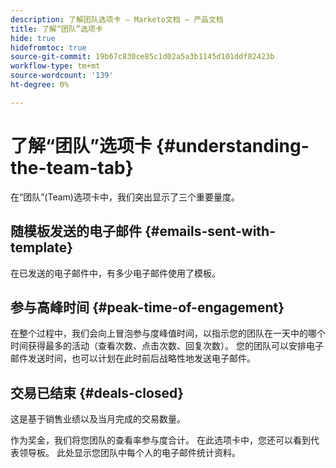 ```yaml
---
description: 了解团队选项卡 — Marketo文档 — 产品文档
title: 了解“团队”选项卡
hide: true
hidefromtoc: true
source-git-commit: 19b67c830ce85c1d02a5a3b1145d101ddf82423b
workflow-type: tm+mt
source-wordcount: '139'
ht-degree: 0%

---
```


# 了解“团队”选项卡 {#understanding-the-team-tab}

在“团队”(Team)选项卡中，我们突出显示了三个重要量度。

## 随模板发送的电子邮件 {#emails-sent-with-template}

在已发送的电子邮件中，有多少电子邮件使用了模板。

## 参与高峰时间 {#peak-time-of-engagement}

在整个过程中，我们会向上冒泡参与度峰值时间，以指示您的团队在一天中的哪个时间获得最多的活动（查看次数、点击次数、回复次数）。 您的团队可以安排电子邮件发送时间，也可以计划在此时前后战略性地发送电子邮件。

## 交易已结束 {#deals-closed}

这是基于销售业绩以及当月完成的交易数量。

作为奖金，我们将您团队的查看率参与度合计。 在此选项卡中，您还可以看到代表领导板。 此处显示您团队中每个人的电子邮件统计资料。
